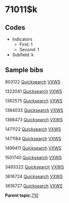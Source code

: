 # 71011$k

## Codes

-   Indicators
    -   First: 1
    -   Second: 1
-   Subfield: k

## Sample bibs

803122 [Quicksearch](https://search.library.yale.edu/catalog/803122) [VXWS](http://prodorbis.library.yale.edu:7014/vxws/GetHoldingsService?bibId=803122)

1322041 [Quicksearch](https://search.library.yale.edu/catalog/1322041) [VXWS](http://prodorbis.library.yale.edu:7014/vxws/GetHoldingsService?bibId=1322041)

1382575 [Quicksearch](https://search.library.yale.edu/catalog/1382575) [VXWS](http://prodorbis.library.yale.edu:7014/vxws/GetHoldingsService?bibId=1382575)

1384033 [Quicksearch](https://search.library.yale.edu/catalog/1384033) [VXWS](http://prodorbis.library.yale.edu:7014/vxws/GetHoldingsService?bibId=1384033)

1388473 [Quicksearch](https://search.library.yale.edu/catalog/1388473) [VXWS](http://prodorbis.library.yale.edu:7014/vxws/GetHoldingsService?bibId=1388473)

1471122 [Quicksearch](https://search.library.yale.edu/catalog/1471122) [VXWS](http://prodorbis.library.yale.edu:7014/vxws/GetHoldingsService?bibId=1471122)

1471184 [Quicksearch](https://search.library.yale.edu/catalog/1471184) [VXWS](http://prodorbis.library.yale.edu:7014/vxws/GetHoldingsService?bibId=1471184)

1499411 [Quicksearch](https://search.library.yale.edu/catalog/1499411) [VXWS](http://prodorbis.library.yale.edu:7014/vxws/GetHoldingsService?bibId=1499411)

1501740 [Quicksearch](https://search.library.yale.edu/catalog/1501740) [VXWS](http://prodorbis.library.yale.edu:7014/vxws/GetHoldingsService?bibId=1501740)

3493322 [Quicksearch](https://search.library.yale.edu/catalog/3493322) [VXWS](http://prodorbis.library.yale.edu:7014/vxws/GetHoldingsService?bibId=3493322)

3616724 [Quicksearch](https://search.library.yale.edu/catalog/3616724) [VXWS](http://prodorbis.library.yale.edu:7014/vxws/GetHoldingsService?bibId=3616724)

3616727 [Quicksearch](https://search.library.yale.edu/catalog/3616727) [VXWS](http://prodorbis.library.yale.edu:7014/vxws/GetHoldingsService?bibId=3616727)

**Parent topic:**[710](../../tags/710/710.md)

